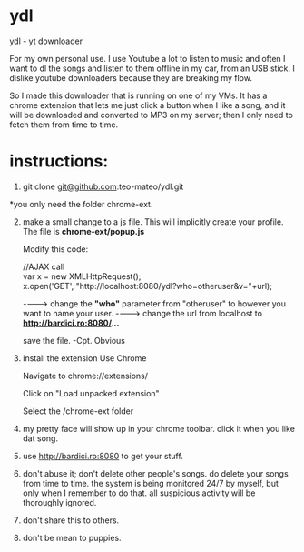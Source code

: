 # ydl
ydl - yt downloader

For my own personal use. 
I use Youtube a lot to listen to music and often I want to dl the songs and listen to them offline in my car, from an USB stick. 
I dislike youtube downloaders because they are breaking my flow.

So I made this downloader that is running on one of my VMs. 
It has a chrome extension that lets me just click a button when I like a song, and it will be downloaded and converted to MP3 on my server; then I only need to fetch them from time to time. 


# instructions:
1. git clone git@github.com:teo-mateo/ydl.git

*you only need the folder chrome-ext.

2. make a small change to a js file. This will implicitly create your profile.
   The file is **chrome-ext/popup.js**
   
   Modify this code:
   
    //AJAX call   
    var x = new XMLHttpRequest();   
    x.open('GET', "http://localhost:8080/ydl?who=otheruser&v="+url);   
    
    ----> change the **"who"** parameter from "otheruser" to however you want to name your user.
    ----> change the url from localhost to **http://bardici.ro:8080/...**
   
   save the file.
     -Cpt. Obvious
   
 3. install the extension
    Use Chrome
    
    Navigate to chrome://extensions/
    
    Click on "Load unpacked extension"
    
    Select the /chrome-ext folder
    
 
 4. my pretty face will show up in your chrome toolbar. click it when you like dat song.
 
 5. use http://bardici.ro:8080 to get your stuff.
 
 6. don't abuse it; don't delete other people's songs. do delete your songs from time to time. 
    the system is being monitored 24/7 by myself, but only when I remember to do that. 
    all suspicious activity will be thoroughly ignored.   
 
 7. don't share this to others.    
 
 8. don't be mean to puppies.    
 
 
